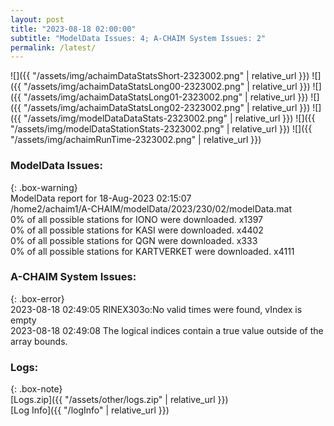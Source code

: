 ```yaml
---
layout: post
title: "2023-08-18 02:00:00"
subtitle: "ModelData Issues: 4; A-CHAIM System Issues: 2"
permalink: /latest/
---
```


![]({{ "/assets/img/achaimDataStatsShort-2323002.png" | relative_url }})
![]({{ "/assets/img/achaimDataStatsLong00-2323002.png" | relative_url }})
![]({{ "/assets/img/achaimDataStatsLong01-2323002.png" | relative_url }})
![]({{ "/assets/img/achaimDataStatsLong02-2323002.png" | relative_url }})
![]({{ "/assets/img/modelDataDataStats-2323002.png" | relative_url }})
![]({{ "/assets/img/modelDataStationStats-2323002.png" | relative_url }})
![]({{ "/assets/img/achaimRunTime-2323002.png" | relative_url }})


### ModelData Issues:  
  
{: .box-warning}  
 ModelData report for 18-Aug-2023 02:15:07   
 /home2/achaim1/A-CHAIM/modelData/2023/230/02/modelData.mat   
 0% of all possible stations for IONO were downloaded. x1397   
 0% of all possible stations for KASI were downloaded. x4402   
 0% of all possible stations for QGN were downloaded. x333   
 0% of all possible stations for KARTVERKET were downloaded. x4111   
  
### A-CHAIM System Issues:  
  
{: .box-error}  
2023-08-18 02:49:05 RINEX303o:No valid times were found, vIndex is empty  
2023-08-18 02:49:08 The logical indices contain a true value outside of the array bounds.  

### Logs:  
  
{: .box-note}  
[Logs.zip]({{ "/assets/other/logs.zip" | relative_url }})  
[Log Info]({{ "/logInfo" | relative_url }})  
